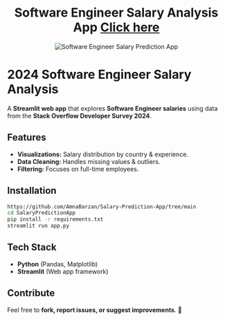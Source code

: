 <h1 align="center">Software Engineer Salary Analysis App <a href="https://mq88s8s3amoeuaox7yvddb.streamlit.app/" target="_blank">Click here</a></h1>

<p align="center">
    <img src="https://encrypted-tbn0.gstatic.com/images?q=tbn:ANd9GcQY07YGcmEOEqtegF8aqJ2KimVj9sCqAQlbeA&s" alt="Software Engineer Salary Prediction App" />
</p>

# 2024 Software Engineer Salary Analysis

A **Streamlit web app** that explores **Software Engineer salaries** using data from the **Stack Overflow Developer Survey 2024**.  

## **Features**  
- **Visualizations:** Salary distribution by country & experience.  
- **Data Cleaning:** Handles missing values & outliers.  
- **Filtering:** Focuses on full-time employees.  

## **Installation**  
```bash
https://github.com/AmnaBarzan/Salary-Prediction-App/tree/main
cd SalaryPredictionApp
pip install -r requirements.txt
streamlit run app.py
```

## **Tech Stack**  
- **Python** (Pandas, Matplotlib)  
- **Streamlit** (Web app framework)  

## **Contribute**  
Feel free to **fork, report issues, or suggest improvements**. 🚀  
